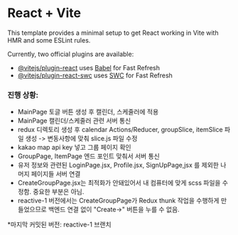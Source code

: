 # React + Vite

This template provides a minimal setup to get React working in Vite with HMR and some ESLint rules.

Currently, two official plugins are available:

- [@vitejs/plugin-react](https://github.com/vitejs/vite-plugin-react/blob/main/packages/plugin-react/README.md) uses [Babel](https://babeljs.io/) for Fast Refresh
- [@vitejs/plugin-react-swc](https://github.com/vitejs/vite-plugin-react-swc) uses [SWC](https://swc.rs/) for Fast Refresh

### 진행 상황: 

- MainPage 토글 버튼 생성 후 캘린더, 스케줄러에 적용
- MainPage 캘린더/스케줄러 관련 서버 통신
- redux 디렉토리 생성 후 calendar Actions/Reducer, groupSlice, itemSlice 파일 생성 -> 변동사항에 맞춰 slice.js 파일 수정
- kakao map api key 넣고 그룹 페이지 확인
- GroupPage, ItemPage 엔드 포인트 맞춰서 서버 통신
- 유저 정보와 관련된 LoginPage.jsx, Profile.jsx, SignUpPage,jsx 를 제외한 나머지 페이지들 서버 연결
- CreateGroupPage.jsx는 최적화가 안돼있어서 내 컴퓨터에 맞게 scss 파일을 수정함. 중요한 부분은 아님.
- reactive-1 버전에서는 CreateGroupPage가 Redux thunk 작업을 수행하게 만들었으므로 백엔드 연결 없이 "Create->" 버튼을 누를 수 없음.

*마지막 커밋된 버전: reactive-1 브랜치
